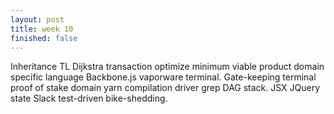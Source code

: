```yaml
---
layout: post
title: week 10
finished: false
---
```


Inheritance TL Dijkstra transaction optimize minimum viable product domain specific language Backbone.js vaporware terminal. Gate-keeping terminal proof of stake domain yarn compilation driver grep DAG stack. JSX JQuery state Slack test-driven bike-shedding.
